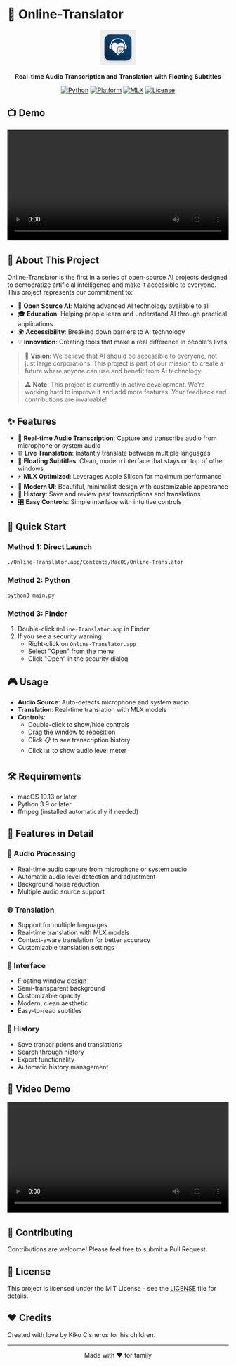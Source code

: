 # 🎯 Online-Translator

<div align="center">

<img src="media/logoCovi.png" alt="Online-Translator" width="80" />

**Real-time Audio Transcription and Translation with Floating Subtitles**

[![Python](https://img.shields.io/badge/Python-3.9%2B-blue)](https://www.python.org)
[![Platform](https://img.shields.io/badge/Platform-macOS-lightgrey)](https://www.apple.com/macos)
[![MLX](https://img.shields.io/badge/MLX-Enabled-green)](https://ml-explore.github.io/mlx/build/html/index.html)
[![License](https://img.shields.io/badge/License-MIT-yellow)](LICENSE)

</div>

## 📺 Demo

<video src="media/demo.MP4" width="100%" controls>
  Your browser does not support the video tag.
</video>

## 🌟 About This Project

Online-Translator is the first in a series of open-source AI projects designed to democratize artificial intelligence and make it accessible to everyone. This project represents our commitment to:

- 🤝 **Open Source AI**: Making advanced AI technology available to all
- 🎓 **Education**: Helping people learn and understand AI through practical applications
- 🌍 **Accessibility**: Breaking down barriers to AI technology
- 💡 **Innovation**: Creating tools that make a real difference in people's lives

> 💭 **Vision**: We believe that AI should be accessible to everyone, not just large corporations. This project is part of our mission to create a future where anyone can use and benefit from AI technology.

> ⚠️ **Note**: This project is currently in active development. We're working hard to improve it and add more features. Your feedback and contributions are invaluable!

## ✨ Features

- 🎤 **Real-time Audio Transcription**: Capture and transcribe audio from microphone or system audio
- 🌐 **Live Translation**: Instantly translate between multiple languages
- 🎯 **Floating Subtitles**: Clean, modern interface that stays on top of other windows
- ⚡ **MLX Optimized**: Leverages Apple Silicon for maximum performance
- 🎨 **Modern UI**: Beautiful, minimalist design with customizable appearance
- 📝 **History**: Save and review past transcriptions and translations
- 🎛️ **Easy Controls**: Simple interface with intuitive controls

## 🚀 Quick Start

### Method 1: Direct Launch
```bash
./Online-Translator.app/Contents/MacOS/Online-Translator
```

### Method 2: Python
```bash
python3 main.py
```

### Method 3: Finder
1. Double-click `Online-Translator.app` in Finder
2. If you see a security warning:
   - Right-click on `Online-Translator.app`
   - Select "Open" from the menu
   - Click "Open" in the security dialog

## 🎮 Usage

- **Audio Source**: Auto-detects microphone and system audio
- **Translation**: Real-time translation with MLX models
- **Controls**: 
  - Double-click to show/hide controls
  - Drag the window to reposition
  - Click 📋 to see transcription history
  - Click 📊 to show audio level meter

## 🛠️ Requirements

- macOS 10.13 or later
- Python 3.9 or later
- ffmpeg (installed automatically if needed)

## 💫 Features in Detail

### 🎤 Audio Processing
- Real-time audio capture from microphone or system audio
- Automatic audio level detection and adjustment
- Background noise reduction
- Multiple audio source support

### 🌐 Translation
- Support for multiple languages
- Real-time translation with MLX models
- Context-aware translation for better accuracy
- Customizable translation settings

### 🎨 Interface
- Floating window design
- Semi-transparent background
- Customizable opacity
- Modern, clean aesthetic
- Easy-to-read subtitles

### 📝 History
- Save transcriptions and translations
- Search through history
- Export functionality
- Automatic history management

## 🎥 Video Demo

<video src="media/demo.MP4" width="100%" controls>
  Your browser does not support the video tag.
</video>

## 🤝 Contributing

Contributions are welcome! Please feel free to submit a Pull Request.

## 📄 License

This project is licensed under the MIT License - see the [LICENSE](LICENSE) file for details.

## ❤️ Credits

Created with love by Kiko Cisneros for his children.

---

<div align="center">

Made with ❤️ for family

</div> 